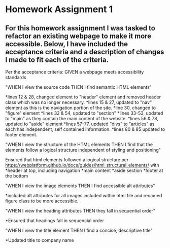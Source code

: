 Homework Assignment 1
=====================

For this homework assignment I was tasked to refactor an existing webpage to make it more accessible.
Below, I have included the acceptance criteria and a description of changes I made to fit each of the criteria. 
----------------------------------------------------------------------------------------------------------------

Per the acceptance criteria:
GIVEN a webpage meets accessibility standards

"WHEN I view the source code
THEN I find semantic HTML elements"

*lines 12 & 28, changed element to "header" element and removed header class which was no longer necessary.
*lines 15 & 27, updated to "nav" element as this is the navigation portion of the site.
*line 30, changed to "figure" element
*lines 32 & 54, updated to "section"
*lines 33-53, updated to "main" as they contain the main content of the website.
*lines 56 & 78, updated to "aside" element
*lines 57-77, updated "divs" to "articles" as each has independent, self contained information.
*lines 80 & 85 updated to footer element. 

"WHEN I view the structure of the HTML elements
THEN I find that the elements follow a logical structure independent of styling and positioning"

Ensured that html elements followed a logical structure per https://webplatform.github.io/docs/guides/html_structural_elements/ with
*header at top, including navigation
*main content 
*aside section
*footer at the bottom

"WHEN I view the image elements
THEN I find accessible alt attributes"

*included alt attributes for all images included within html file and renamed figure class to be more accessible.

"WHEN I view the heading attributes
THEN they fall in sequential order"

*Ensured that headings fall in sequencial order

"WHEN I view the title element
THEN I find a concise, descriptive title"

*Updated title to company name
